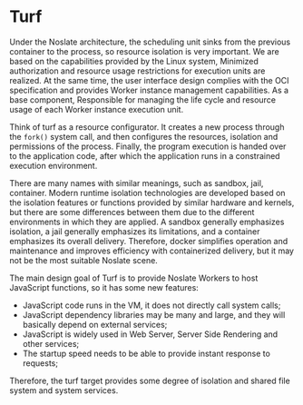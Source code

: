 # Turf

Under the Noslate architecture, the scheduling unit sinks from the previous container to the process, so resource isolation is very important. We are based on the capabilities provided by the Linux system,
Minimized authorization and resource usage restrictions for execution units are realized. At the same time, the user interface design complies with the OCI specification and provides Worker instance management capabilities. As a base component,
Responsible for managing the life cycle and resource usage of each Worker instance execution unit.

Think of turf as a resource configurator. It creates a new process through the `fork()` system call, and then configures the resources, isolation and permissions of the process. Finally, the program execution is handed over to the application code, after which the application runs in a constrained execution environment.

There are many names with similar meanings, such as sandbox, jail, container. Modern runtime isolation technologies are developed based on the isolation features or functions provided by similar hardware and kernels, but there are some differences between them due to the different environments in which they are applied. A sandbox generally emphasizes isolation, a jail generally emphasizes its limitations, and a container emphasizes its overall delivery. Therefore, docker simplifies operation and maintenance and improves efficiency with containerized delivery, but it may not be the most suitable
Noslate scene.

The main design goal of Turf is to provide Noslate Workers to host JavaScript functions, so it has some new features:
- JavaScript code runs in the VM, it does not directly call system calls;
- JavaScript dependency libraries may be many and large, and they will basically depend on external services;
- JavaScript is widely used in Web Server, Server Side Rendering and other services;
- The startup speed needs to be able to provide instant response to requests;

Therefore, the turf target provides some degree of isolation and shared file system and system services.
